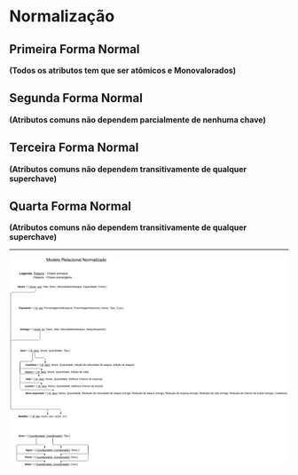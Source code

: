 # Normalização

## Primeira Forma Normal
**(Todos os atributos tem que ser atômicos e Monovalorados)**

## Segunda Forma Normal
**(Atributos comuns não dependem parcialmente de nenhuma chave)**

## Terceira Forma Normal
**(Atributos comuns não dependem transitivamente de qualquer superchave)**

## Quarta Forma Normal
**(Atributos comuns não dependem transitivamente de qualquer superchave)**

---

![](../images/MrNormalizado.png)